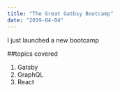 ```yaml
---
title: "The Great Gatbsy Bootcamp"
date: "2019-04-04"
---
```


I just launched a new bootcamp

##topics covered

1. Gatsby
2. GraphQL
3. React




